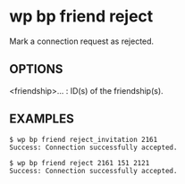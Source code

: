 #	wp bp friend reject

Mark a connection request as rejected.

## OPTIONS

&lt;friendship&gt;...
: ID(s) of the friendship(s).

## EXAMPLES

    $ wp bp friend reject_invitation 2161
    Success: Connection successfully accepted.

    $ wp bp friend reject 2161 151 2121
    Success: Connection successfully accepted.

